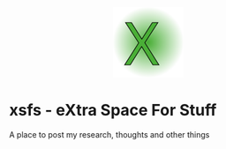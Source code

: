 <p align="center">
  <img src="assets/img/icon.svg" height=128 />
</p>

# xsfs - eXtra Space For Stuff

A place to post my research, thoughts and other things
